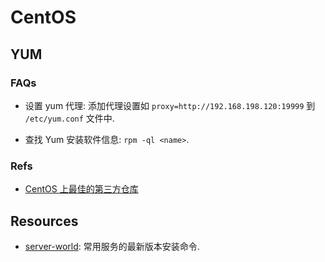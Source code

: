 # CentOS

## YUM
### FAQs
* 设置 yum 代理:
    添加代理设置如 `proxy=http://192.168.198.120:19999` 到 `/etc/yum.conf` 文件中.
    
* 查找 Yum 安装软件信息: `rpm -ql <name>`.    

### Refs
* [CentOS 上最佳的第三方仓库](https://linux.cn/article-8509-1.html)

## Resources
* [server-world](https://www.server-world.info/en/): 常用服务的最新版本安装命令.